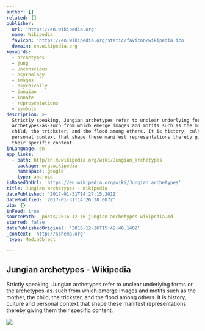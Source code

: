 ```yaml
---
author: []
related: []
publisher:
  url: 'https://en.wikipedia.org'
  name: Wikipedia
  favicon: 'https://en.wikipedia.org/static/favicon/wikipedia.ico'
  domain: en.wikipedia.org
keywords:
  - archetypes
  - jung
  - unconscious
  - psychology
  - images
  - psychically
  - jungian
  - innate
  - representations
  - symbols
description: >-
  Strictly speaking, Jungian archetypes refer to unclear underlying forms or the
  archetypes-as-such from which emerge images and motifs such as the mother, the
  child, the trickster, and the flood among others. It is history, culture and
  personal context that shape these manifest representations thereby giving them
  their specific content.
inLanguage: en
app_links:
  - path: http/en.m.wikipedia.org/wiki/Jungian_archetypes
    package: org.wikipedia
    namespace: google
    type: android
isBasedOnUrl: 'https://en.wikipedia.org/wiki/Jungian_archetypes'
title: Jungian archetypes - Wikipedia
datePublished: '2017-01-31T14:27:15.201Z'
dateModified: '2017-01-31T14:26:38.007Z'
via: {}
inFeed: true
sourcePath: _posts/2016-12-16-jungian-archetypes-wikipedia.md
starred: false
datePublishedOriginal: '2016-12-16T15:42:46.140Z'
_context: 'http://schema.org'
_type: MediaObject

---
```

<article style=""><h1>Jungian archetypes - Wikipedia</h1><p>Strictly speaking, Jungian archetypes refer to unclear underlying forms or the archetypes-as-such from which emerge images and motifs such as the mother, the child, the trickster, and the flood among others. It is history, culture and personal context that shape these manifest representations thereby giving them their specific content.</p><img src="https://upload.wikimedia.org/wikipedia/commons/thumb/4/43/Usnisavijaya.jpg/220px-Usnisavijaya.jpg" /></article>